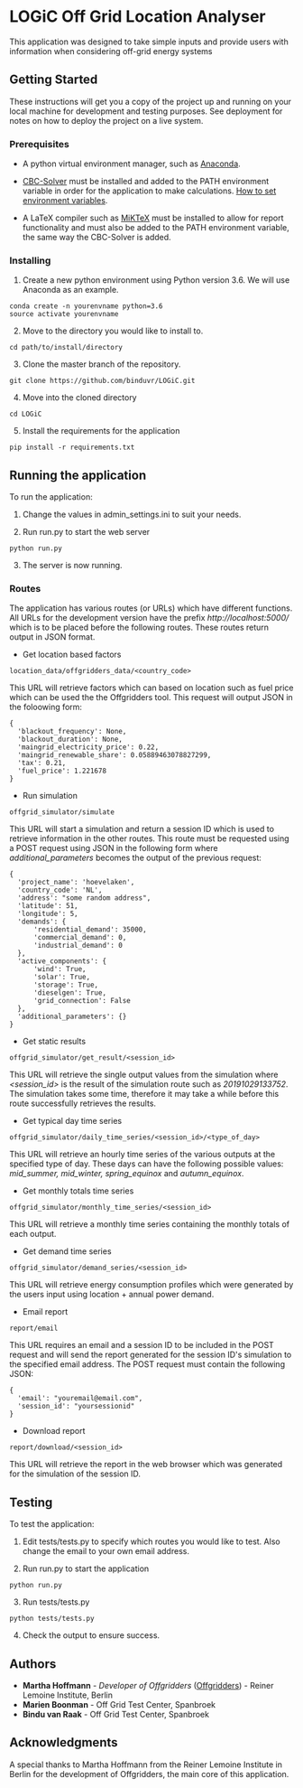 # LOGiC Off Grid Location Analyser
This application was designed to take simple inputs and provide users with information when considering off-grid energy systems

## Getting Started

These instructions will get you a copy of the project up and running on your local machine for development and testing purposes. See deployment for notes on how to deploy the project on a live system.

### Prerequisites
* A python virtual environment manager, such as [Anaconda](https://www.anaconda.com/distribution/).

* [CBC-Solver](https://ampl.com/dl/open/cbc/) must be installed and added to the PATH environment variable in order for the application to make calculations. [How to set environment variables](http://www.computerhope.com/issues/ch000549.htm).

* A LaTeX compiler such as [MiKTeX](https://miktex.org/download) must be installed to allow for report functionality and must also be added to the PATH environment variable, the same way the CBC-Solver is added.

### Installing
1. Create a new python environment using Python version 3.6. We will use Anaconda as an example.
```
conda create -n yourenvname python=3.6
source activate yourenvname
```

2. Move to the directory you would like to install to.
```
cd path/to/install/directory
```

3. Clone the master branch of the repository.
```
git clone https://github.com/binduvr/LOGiC.git
```

4. Move into the cloned directory
```
cd LOGiC
```

5. Install the requirements for the application
```
pip install -r requirements.txt
```

## Running the application
To run the application:
1. Change the values in admin_settings.ini to suit your needs.

2. Run run.py to start the web server
```
python run.py
```

3. The server is now running.

### Routes
The application has various routes (or URLs) which have different functions. All URLs for the development version have the prefix *http://localhost:5000/* which is to be placed before the following routes. These routes return output in JSON format.

* Get location based factors
```
location_data/offgridders_data/<country_code>
```
This URL will retrieve factors which can based on location such as fuel price which can be used the the Offgridders tool.
This request will output JSON in the foloowing form:
```
{ 
  'blackout_frequency': None,
  'blackout_duration': None,
  'maingrid_electricity_price': 0.22,
  'maingrid_renewable_share': 0.05889463078827299,
  'tax': 0.21,
  'fuel_price': 1.221678
}
```


* Run simulation
```
offgrid_simulator/simulate
```
This URL will start a simulation and return a session ID which is used to retrieve information in the other routes. This route must be requested using a POST request using JSON in the following form where *additional_parameters* becomes the output of the previous request:
```
{
  'project_name': 'hoevelaken',
  'country_code': 'NL',
  'address': "some random address",
  'latitude': 51,
  'longitude': 5,
  'demands': {
      'residential_demand': 35000,
      'commercial_demand': 0,
      'industrial_demand': 0
  },
  'active_components': {
      'wind': True,
      'solar': True,
      'storage': True,
      'dieselgen': True,
      'grid_connection': False
  },
  'additional_parameters': {}
}
```


* Get static results
```
offgrid_simulator/get_result/<session_id>
```
This URL will retrieve the single output values from the simulation where *<session_id>* is the result of the simulation route such as *20191029133752*. The simulation takes some time, therefore it may take a while before this route successfully retrieves the results.


* Get typical day time series
```
offgrid_simulator/daily_time_series/<session_id>/<type_of_day>
```
This URL will retrieve an hourly time series of the various outputs at the specified type of day. These days can have the following possible values: *mid_summer, mid_winter, spring_equinox* and *autumn_equinox*.


* Get monthly totals time series
```
offgrid_simulator/monthly_time_series/<session_id>
```
This URL will retrieve a monthly time series containing the monthly totals of each output.


* Get demand time series
```
offgrid_simulator/demand_series/<session_id>
```
This URL will retrieve energy consumption profiles which were generated by the users input using location + annual power demand.


* Email report
```
report/email
```
This URL requires an email and a session ID to be included in the POST request and will send the report generated for the session ID's simulation to the specified email address. The POST request must contain the following JSON:
```
{
  'email': "youremail@email.com",
  'session_id': "yoursessionid"
}
```


* Download report
```
report/download/<session_id>
```
This URL will retrieve the report in the web browser which was generated for the simulation of the session ID.


## Testing
To test the application:
1. Edit tests/tests.py to specify which routes you would like to test. Also change the email to your own email address.

2. Run run.py to start the application
```
python run.py
```

3. Run tests/tests.py
```
python tests/tests.py
```

4. Check the output to ensure success.


## Authors

* **Martha Hoffmann** - *Developer of Offgridders* ([Offgridders](https://github.com/smartie2076/offgridders)) - Reiner Lemoine Institute, Berlin
* **Marien Boonman** - Off Grid Test Center, Spanbroek
* **Bindu van Raak** - Off Grid Test Center, Spanbroek


## Acknowledgments

A special thanks to Martha Hoffmann from the Reiner Lemoine Institute in Berlin for the development of Offgridders, the main core of this application.

